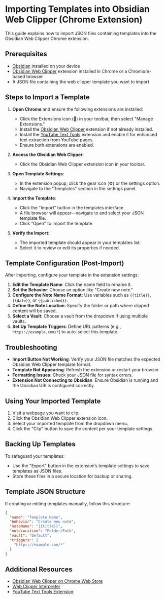 # Importing Templates into Obsidian Web Clipper (Chrome Extension)

This guide explains how to import JSON files containing templates into the Obsidian Web Clipper Chrome extension.

## Prerequisites

- [Obsidian](https://obsidian.md/) installed on your device
- [Obsidian Web Clipper](https://chrome.google.com/webstore/detail/obsidian-web-clipper/plplajofbhcfhdpkhoibkocphcmjlkmi) extension installed in Chrome or a Chromium-based browser
- A JSON file containing the web clipper template you want to import

## Steps to Import a Template

1. **Open Chrome** and ensure the following extensions are installed:
   - Click the Extensions icon (🧩) in your toolbar, then select "Manage Extensions."
   - Install the [Obsidian Web Clipper](https://chrome.google.com/webstore/detail/obsidian-web-clipper/plplajofbhcfhdpkhoibkocphcmjlkmi) extension if not already installed.
   - Install the [YouTube Text Tools](https://chromewebstore.google.com/detail/youtube-text-tools/pcmahconeajhpgleboodnodllkoimcoi) extension and enable it for enhanced text extraction from YouTube pages.
   - Ensure both extensions are enabled.

2. **Access the Obsidian Web Clipper**:
   - Click the Obsidian Web Clipper extension icon in your toolbar.

3. **Open Template Settings**:
   - In the extension popup, click the gear icon (⚙️) or the settings option.
   - Navigate to the "Templates" section in the settings panel.

4. **Import the Template**:
   - Click the "Import" button in the templates interface.
   - A file browser will appear—navigate to and select your JSON template file.
   - Click "Open" to import the template.

5. **Verify the Import**:
   - The imported template should appear in your templates list.
   - Select it to review or edit its properties if needed.

## Template Configuration (Post-Import)

After importing, configure your template in the extension settings:

1. **Edit the Template Name**: Click the name field to rename it.
2. **Set the Behavior**: Choose an option like "Create new note."
3. **Configure the Note Name Format**: Use variables such as `{{title}}`, `{{date}}`, or `{{published}}`.
4. **Define the Note Location**: Specify the folder or path where clipped content will be saved.
5. **Select a Vault**: Choose a vault from the dropdown if using multiple vaults.
6. **Set Up Template Triggers**: Define URL patterns (e.g., `https://example.com/*`) to auto-select this template.

## Troubleshooting

- **Import Button Not Working**: Verify your JSON file matches the expected Obsidian Web Clipper template format.
- **Template Not Appearing**: Refresh the extension or restart your browser.
- **Formatting Issues**: Check your JSON file for syntax errors.
- **Extension Not Connecting to Obsidian**: Ensure Obsidian is running and the Obsidian URI is configured correctly.

## Using Your Imported Template

1. Visit a webpage you want to clip.
2. Click the Obsidian Web Clipper extension icon.
3. Select your imported template from the dropdown menu.
4. Click the "Clip" button to save the content per your template settings.

## Backing Up Templates

To safeguard your templates:
- Use the "Export" button in the extension’s template settings to save templates as JSON files.
- Store these files in a secure location for backup or sharing.

## Template JSON Structure

If creating or editing templates manually, follow this structure:

```json
{
  "name": "Template Name",
  "behavior": "Create new note",
  "noteName": "{{title}}",
  "noteLocation": "Folder/Path",
  "vault": "Default",
  "triggers": [
    "https://example.com/*"
  ]
}
```

## Additional Resources

- [Obsidian Web Clipper on Chrome Web Store](https://chrome.google.com/webstore/detail/obsidian-web-clipper/plplajofbhcfhdpkhoibkocphcmjlkmi)
- [Web Clipper Interpreter](https://help.obsidian.md/web-clipper/interpreter)
- [YouTube Text Tools Extension](https://chromewebstore.google.com/detail/youtube-text-tools/pcmahconeajhpgleboodnodllkoimcoi)
